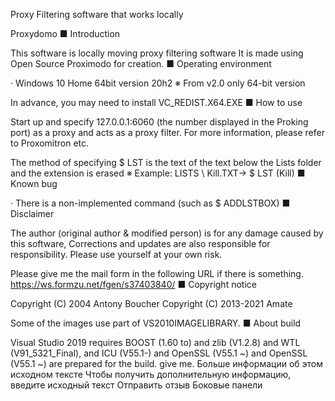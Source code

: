 Proxy Filtering software that works locally


Proxydomo
■ Introduction

This software is locally moving proxy filtering software
It is made using Open Source Proximodo for creation.
■ Operating environment

· Windows 10 Home 64bit version 20h2
※ From v2.0 only 64-bit version

In advance, you may need to install VC_REDIST.X64.EXE
■ How to use

Start up and specify 127.0.0.1:6060 (the number displayed in the Proking port) as a proxy and acts as a proxy filter.
For more information, please refer to Proxomitron etc.

The method of specifying $ LST is the text of the text below the Lists folder and the extension is erased
※ Example: LISTS \ Kill.TXT-> $ LST (Kill)
■ Known bug

· There is a non-implemented command (such as $ ADDLSTBOX)
■ Disclaimer

The author (original author & modified person) is for any damage caused by this software,
Corrections and updates are also responsible for responsibility.
Please use yourself at your own risk.

Please give me the mail form in the following URL if there is something.
https://ws.formzu.net/fgen/s37403840/
■ Copyright notice

Copyright (C) 2004 Antony Boucher
Copyright (C) 2013-2021 Amate

Some of the images use part of VS2010IMAGELIBRARY.
■ About build

Visual Studio 2019 requires BOOST (1.60 to) and zlib (V1.2.8) and WTL (V91_5321_Final), and ICU (V55.1-) and OpenSSL (V55.1 ~) and OpenSSL (V55.1 ~) are prepared for the build. give me. 
Больше информации об этом исходном тексте
Чтобы получить дополнительную информацию, введите исходный текст
Отправить отзыв
Боковые панели

